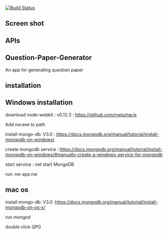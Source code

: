 
[![Build Status](https://snap-ci.com/anantasur/Question-Paper-Generator/branch/master/build_image)](https://snap-ci.com/anantasur/Question-Paper-Generator/branch/master)
## Screen shot

## APIs

## Question-Paper-Generator       

An app for generating question paper

## installation

## Windows installation
download node-webkit : v0.12.3 : https://github.com/nwjs/nw.js


Add nw.exe to path  

install mongo-db: V3.0 : https://docs.mongodb.org/manual/tutorial/install-mongodb-on-windows/

create mongodb service : https://docs.mongodb.org/manual/tutorial/install-mongodb-on-windows/#manually-create-a-windows-service-for-mongodb

start service : net start MongoDB


run: nw app.nw

## mac os 
install mongo-db: V3.0 :https://docs.mongodb.org/manual/tutorial/install-mongodb-on-os-x/

run mongod

double click QPG
